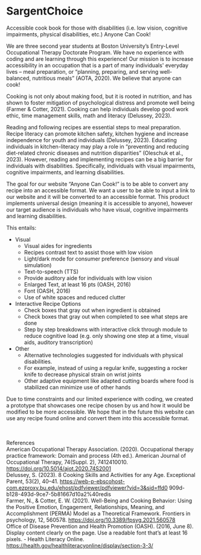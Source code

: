 # SargentChoice
Accessible cook book for those with disabilities (i.e. low vision, cognitive impairments, physical disabilities, etc.)
Anyone Can Cook!

We are three second year students at Boston University’s Entry-Level Occupational Therapy Doctorate Program. We have no experience with coding and are learning through this experience! Our mission is to increase accessibility in an occupation that is a part of many individuals' everyday lives – meal preparation, or “planning, preparing, and serving well-balanced, nutritious meals” (AOTA, 2020). We believe that anyone can cook!

Cooking is not only about making food, but it is rooted in nutrition, and has shown to foster mitigation of psychological distress and promote well being (Farmer & Cotter, 2021). Cooking can help individuals develop good work ethic, time management skills, math and literacy (Delussey, 2023). 

Reading and following recipes are essential steps to meal preparation. Recipe literacy can promote kitchen safety, kitchen hygiene and increase independence for youth and individuals (Delussey, 2023). Educating individuals in kitchen-literacy may play a role in “preventing and reducing diet-related chronic diseases and nutrition disparities” (Oleschuk et al., 2023). 
However, reading and implementing recipes can be a big barrier for individuals with disabilities. Specifically, individuals with visual impairments, cognitive impairments, and learning disabilities. 

The goal for our website “Anyone Can Cook!” is to be able to convert any recipe into an accessible format. We want a user to be able to input a link to our website and it will be converted to an accessible format. This product implements universal design (meaning it is accessible to anyone), however our target audience is individuals who have visual, cognitive impairments and learning disabilities.


This entails:
- Visual
  - Visual aides for ingredients
  - Recipes contrast text to assist those with low vision 
  - Light/dark mode for consumer preference (sensory and visual simulation)
  - Text-to-speech (TTS)
  - Provide auditory aide for individuals with low vision
  - Enlarged Text, at least 16 pts (OASH, 2016)
  - Font (OASH, 2016)
  - Use of white spaces and reduced clutter 
- Interactive Recipe Options
  - Check boxes that gray out when ingredient is obtained
  - Check boxes that gray out when completed to see what steps are done
  - Step by step breakdowns with interactive click through module to reduce cognitive load (e.g. only showing one step at a time, visual aids, auditory transcription)
- Other
  - Alternative technologies suggested for individuals with physical disabilities.
  - For example, instead of using a regular knife, suggesting a rocker knife to decrease physical strain on wrist joints
  - Other adaptive equipment like adapted cutting boards where food is stabilized can minimize use of other hands 


Due to time constraints and our limited experience with coding, we created a prototype that showcases one recipe chosen by us and how it would be modified to be more accessible. We hope that in the future this website can use any recipe found online and convert them into this accessible format. 

<br><br>References <br>
American Occupational Therapy Association. (2020). Occupational therapy practice framework: Domain and process (4th ed.). American Journal of Occupational Therapy, 74(Suppl. 2), 7412410010. https://doi.org/10.5014/ajot.2020.74S2001 <br>
Delussey, S. (2023). 8 Cooking Skills and Activities for any Age. Exceptional Parent, 53(2), 
40–41. 
https://web-p-ebscohost-com.ezproxy.bu.edu/ehost/pdfviewer/pdfviewer?vid=3&sid=ffd0
909d-b128-493d-9ce7-5b81667d10a2%40redis <br>
Farmer, N., & Cotter, E. W. (2021). Well-Being and Cooking Behavior: Using the Positive Emotion, Engagement, Relationships, Meaning, and Accomplishment (PERMA) Model as a Theoretical Framework. Frontiers in psychology, 12, 560578. https://doi.org/10.3389/fpsyg.2021.560578 <br>
Office of Disease Prevention and Health Promotion (OASH). (2016, June 8). Display content 
clearly on the page. Use a readable font that’s at least 16 pixels. - Health Literacy 
Online. https://health.gov/healthliteracyonline/display/section-3-3/ 
